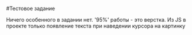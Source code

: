 #Тестовое задание

Ничего особенного в задании нет. '95%' работы - это верстка. Из JS в проекте только появление текста при наведении курсора на картинку
